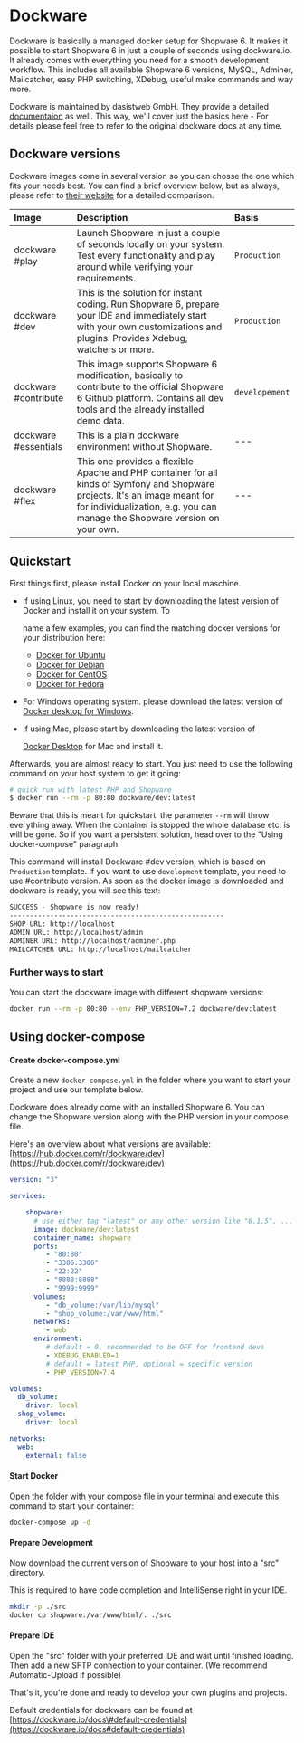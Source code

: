 # Dockware

Dockware is basically a managed docker setup for Shopware 6. It makes it possible to start Shopware 6 in just a couple of seconds using dockware.io. It already comes with everything you need for a smooth development workflow. This includes all available Shopware 6 versions, MySQL, Adminer, Mailcatcher, easy PHP switching, XDebug, useful make commands and way more.

Dockware is maintained by dasistweb GmbH. They provide a detailed [documentaion](https://dockware.io/docs) as well. This way, we'll cover just the basics here - For details please feel free to refer to the original dockware docs at any time.

## Dockware versions

Dockware images come in several version so you can chosse the one which fits your needs best. You can find a brief overview below, but as always, please refer to [their website](https://dockware.io/) for a detailed comparison.

| Image | Description | Basis |
| :--- | :--- | :--- |
| dockware \#play | Launch Shopware in just a couple of seconds locally on your system. Test every functionality and play around while verifying your requirements. | `Production` |
| dockware \#dev | This is the solution for instant coding. Run Shopware 6, prepare your IDE and immediately start with your own customizations and plugins. Provides Xdebug, watchers or more. | `Production` |
| dockware \#contribute | This image supports Shopware 6 modification, basically to contribute to the official Shopware 6 Github platform. Contains all dev tools and the already installed demo data. | `developement` |
| dockware \#essentials | This is a plain dockware environment without Shopware. | --- |
| dockware \#flex | This one provides a flexible Apache and PHP container for all kinds of Symfony and Shopware projects. It's an image meant for for individualization, e.g. you can manage the Shopware version on your own. | --- |

## Quickstart

First things first, please install Docker on your local maschine.

* If using Linux, you need to start by downloading the latest version of Docker and install it on your system. To

  name a few examples, you can find the matching docker versions for your distribution here:

  * [Docker for Ubuntu](https://docs.docker.com/install/linux/docker-ce/ubuntu/)
  * [Docker for Debian](https://docs.docker.com/install/linux/docker-ce/debian/)
  * [Docker for CentOS](https://docs.docker.com/install/linux/docker-ce/centos/)
  * [Docker for Fedora](https://docs.docker.com/install/linux/docker-ce/fedora/)

* For Windows operating system. please download the latest version of [Docker desktop for Windows](https://hub.docker.com/editions/community/docker-ce-desktop-windows/).
* If using Mac, please start by downloading the latest version of 

  [Docker Desktop](https://hub.docker.com/editions/community/docker-ce-desktop-mac/) for Mac and install it.

Afterwards, you are almost ready to start. You just need to use the following command on your host system to get it going:

```bash
# quick run with latest PHP and Shopware
$ docker run --rm -p 80:80 dockware/dev:latest
```

Beware that this is meant for quickstart. the parameter `--rm` will throw everything away. When the container is stopped the whole database etc. is will be gone. So if you want a persistent solution, head over to the "Using docker-compose" paragraph.

This command will install Dockware \#dev version, which is based on `Production` template. If you want to use `development` template, you need to use \#contribute version. As soon as the docker image is downloaded and dockware is ready, you will see this text:

```bash
SUCCESS - Shopware is now ready!
-----------------------------------------------------
SHOP URL: http://localhost
ADMIN URL: http://localhost/admin
ADMINER URL: http://localhost/adminer.php
MAILCATCHER URL: http://localhost/mailcatcher
```

### Further ways to start

You can start the dockware image with different shopware versions:

```bash
docker run --rm -p 80:80 --env PHP_VERSION=7.2 dockware/dev:latest
```

## Using docker-compose

#### Create docker-compose.yml

Create a new `docker-compose.yml` in the folder where you want to start your project and use our template below.

Dockware does already come with an installed Shopware 6. You can change the Shopware version along with the PHP version in your compose file.

Here's an overview about what versions are available: [https://hub.docker.com/r/dockware/dev](https://hub.docker.com/r/dockware/dev)

```yaml
version: "3"

services:

    shopware:
      # use either tag "latest" or any other version like "6.1.5", ...
      image: dockware/dev:latest
      container_name: shopware
      ports:
         - "80:80"
         - "3306:3306"
         - "22:22"
         - "8888:8888"
         - "9999:9999"
      volumes:
         - "db_volume:/var/lib/mysql"
         - "shop_volume:/var/www/html"
      networks:
         - web
      environment:
         # default = 0, recommended to be OFF for frontend devs
         - XDEBUG_ENABLED=1
         # default = latest PHP, optional = specific version
         - PHP_VERSION=7.4

volumes:
  db_volume:
    driver: local
  shop_volume:
    driver: local

networks:
  web:
    external: false
```

#### Start Docker

Open the folder with your compose file in your terminal and execute this command to start your container:

```bash
docker-compose up -d
```

#### Prepare Development

Now download the current version of Shopware to your host into a "src" directory.

This is required to have code completion and IntelliSense right in your IDE.

```bash
mkdir -p ./src
docker cp shopware:/var/www/html/. ./src
```

#### Prepare IDE

Open the "src" folder with your preferred IDE and wait until finished loading. Then add a new SFTP connection to your container. \(We recommend Automatic-Upload if possible\)

That's it, you're done and ready to develop your own plugins and projects.

Default credentials for dockware can be found at [https://dockware.io/docs\#default-credentials](https://dockware.io/docs#default-credentials)

